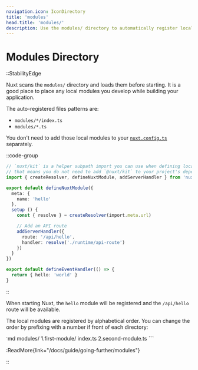 ```yaml
---
navigation.icon: IconDirectory
title: 'modules'
head.title: 'modules/'
description: Use the modules/ directory to automatically register local modules within your application.
---
```


# Modules Directory

::StabilityEdge

Nuxt scans the `modules/` directory and loads them before starting. It is a good place to place any local modules you develop while building your application.

The auto-registered files patterns are:
- `modules/*/index.ts`
- `modules/*.ts`

You don't need to add those local modules to your [`nuxt.config.ts`](/docs/guide/directory-structure/nuxt.config) separately.

::code-group
```ts [modules/hello/index.ts]
// `nuxt/kit` is a helper subpath import you can use when defining local modules
// that means you do not need to add `@nuxt/kit` to your project's dependencies
import { createResolver, defineNuxtModule, addServerHandler } from 'nuxt/kit'

export default defineNuxtModule({
  meta: {
    name: 'hello'
  },
  setup () {
    const { resolve } = createResolver(import.meta.url)

    // Add an API route
    addServerHandler({
      route: '/api/hello',
      handler: resolve('./runtime/api-route')
    })
  }
})
```
```ts [modules/hello/runtime/api-route.ts]
export default defineEventHandler(() => {
  return { hello: 'world' }
}
```
::

When starting Nuxt, the `hello` module will be registered and the `/api/hello` route will be available.

The local modules are registered by alphabetical order. You can change the order by prefixing with a number if front of each directory:

`ˋ`md
modules/
  1.first-module/
    index.ts
  2.second-module.ts
ˋ`ˋ

:ReadMore{link="/docs/guide/going-further/modules"}

::
